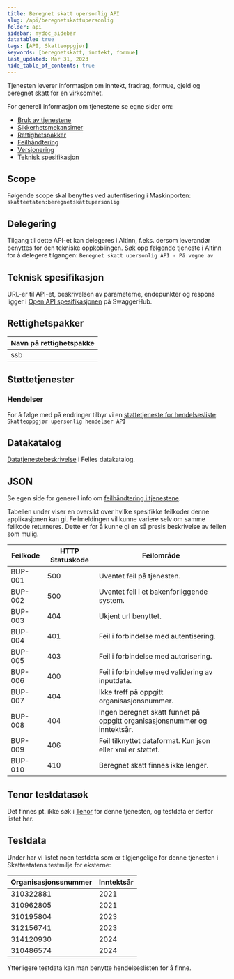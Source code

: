 ```yaml
---
title: Beregnet skatt upersonlig API
slug: /api/beregnetskattupersonlig
folder: api
sidebar: mydoc_sidebar
datatable: true
tags: [API, Skatteoppgjør]
keywords: [beregnetskatt, inntekt, formue]
last_updated: Mar 31, 2023
hide_table_of_contents: true
---
```

<Summary>Tjenesten leverer informasjon om inntekt, fradrag, formue, gjeld og beregnet skatt for en virksomhet.</Summary>

<Tabs underline={true}>
<TabItem headerText="Om tjenesten" itemKey="itemKey-1" default>

For generell informasjon om tjenestene se egne sider om:

* [Bruk av tjenestene](../om/bruk.md)
* [Sikkerhetsmekansimer](../om/sikkerhet.md)
* [Rettighetspakker](../om/rettighetspakker.md)
* [Feilhåndtering](../om/feil.md)
* [Versjonering](../om/versjoner.md)
* [Teknisk spesifikasjon](../om/tekniskspesifikasjon.md)

## Scope
Følgende scope skal benyttes ved autentisering i Maskinporten: `skatteetaten:beregnetskattupersonlig`

## Delegering
Tilgang til dette API-et kan delegeres i Altinn, f.eks. dersom leverandør benyttes for den tekniske oppkoblingen. Søk
opp følgende tjeneste i Altinn for å delegere tilgangen: `Beregnet skatt upersonlig API - På vegne av`

## Teknisk spesifikasjon
URL-er til API-et, beskrivelsen av parameterne, endepunkter og respons ligger i [Open API spesifikasjonen](https://app.swaggerhub.com/apis/skatteetaten/beregnet-skatt-upersonlig-api)
på SwaggerHub.

## Rettighetspakker
| Navn på rettighetspakke |	
|-------------------------|
| ssb                     |

## Støttetjenester

### Hendelser
For å følge med på endringer tilbyr vi
en [støttetjeneste for hendelsesliste](./hendelser.md): `Skatteoppgjør upersonlig hendelser API`

## Datakatalog
[Datatjenestebeskrivelse](https://data.norge.no/dataservices/0fe677a5-de45-3170-8501-1667e13d3d1e) i Felles datakatalog.

</TabItem>
<TabItem headerText="Eksempler" itemKey="itemKey-2"> 

## JSON

</TabItem>
<TabItem headerText="Feilkoder" itemKey="itemKey-3">

Se egen side for generell info om [feilhåndtering i tjenestene](../om/feil.md).

Tabellen under viser en oversikt over hvilke spesifikke feilkoder denne applikasjonen kan gi. Feilmeldingen vil kunne variere selv om samme feilkode returneres. Dette er for å kunne gi en så presis beskrivelse av feilen som mulig.

| Feilkode | HTTP Statuskode | Feilområde                                                                        |
|----------|-----------------|-----------------------------------------------------------------------------------|
| BUP-001  | 500             | Uventet feil på tjenesten.                                                        |
| BUP-002  | 500             | Uventet feil i et bakenforliggende system.                                        |
| BUP-003  | 404             | Ukjent url benyttet.                                                              |
| BUP-004  | 401             | Feil i forbindelse med autentisering.                                             |
| BUP-005  | 403             | Feil i forbindelse med autorisering.                                              |
| BUP-006  | 400             | Feil i forbindelse med validering av inputdata.                                   |
| BUP-007  | 404             | Ikke treff på oppgitt organisasjonsnummer.                                        |
| BUP-008  | 404             | Ingen beregnet skatt funnet på oppgitt organisasjonsnummer og inntektsår. |
| BUP-009  | 406             | Feil tilknyttet dataformat. Kun json eller xml er støttet.                        |
| BUP-010  | 410             | Beregnet skatt finnes ikke lenger.                                                |

</TabItem>
<TabItem headerText="Informasjonsmodell" itemKey="itemKey-4">

</TabItem>
<TabItem headerText="Test" itemKey="itemKey-5">

## Tenor testdatasøk
Det finnes pt. ikke søk i [Tenor](../test/tenor.md) for denne tjenesten, og testdata er derfor listet her.

## Testdata

Under har vi listet noen testdata som er tilgjengelige for denne tjenesten i Skatteetatens testmiljø for eksterne: 

| Organisasjonssnummer | Inntektsår |
|---|------------|
| 310322881  | 2021       |
| 310962805  | 2021       |
| 310195804  | 2023       |
| 312156741  | 2023       |
| 314120930  | 2024       |
| 310486574  | 2024       |
  
Ytterligere testdata kan man benytte hendelseslisten for å finne.

</TabItem>
</Tabs>
